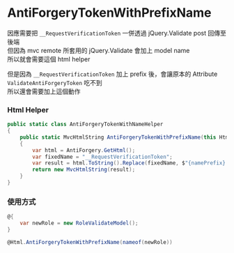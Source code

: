 # AntiForgeryTokenWithPrefixName

因應需要把 `__RequestVerificationToken` 一併透過 jQuery.Validate post 回傳至後端  
但因為 mvc remote 所套用的 jQuery.Validate 會加上 model name  
所以就會需要這個 html helper

但是因為 `__RequestVerificationToken` 加上 prefix 後，會讓原本的 Attribute `ValidateAntiForgeryToken` 吃不到  
所以還會需要加上這個動作

### Html Helper

```csharp
public static class AntiForgeryTokenWithNameHelper
{
    public static MvcHtmlString AntiForgeryTokenWithPrefixName(this HtmlHelper helper, string namePrefix)
    {
        var html = AntiForgery.GetHtml();
        var fixedName = "__RequestVerificationToken";
        var result = html.ToString().Replace(fixedName, $"{namePrefix}.{fixedName}");
        return new MvcHtmlString(result);
    }
}
```

### 使用方式

```csharp
@{
    var newRole = new RoleValidateModel();
}

@Html.AntiForgeryTokenWithPrefixName(nameof(newRole))
```